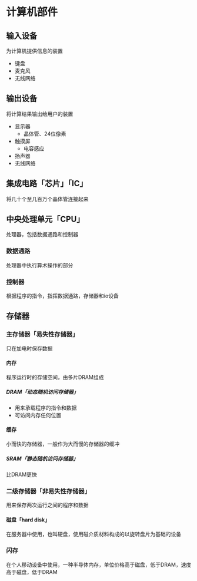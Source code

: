 # 计算机部件

## 输入设备
为计算机提供信息的装置
- 键盘
- 麦克风
- 无线网络

## 输出设备
将计算结果输出给用户的装置
- 显示器
    - 晶体管、24位像素
- 触摸屏
    - 电容感应
- 扬声器
- 无线网络

## 集成电路「芯片」「IC」
将几十个至几百万个晶体管连接起来

## 中央处理单元「CPU」
处理器，包括数据通路和控制器

### 数据通路
处理器中执行算术操作的部分

### 控制器
根据程序的指令，指挥数据通路，存储器和io设备

## 存储器

### 主存储器「易失性存储器」
只在加电时保存数据

#### 内存
程序运行时的存储空间，由多片DRAM组成

##### DRAM「动态随机访问存储器」
- 用来承载程序的指令和数据
- 可访问内存任何位置

#### 缓存
小而快的存储器，一般作为大而慢的存储器的缓冲

##### SRAM「静态随机访问存储器」
比DRAM更快

### 二级存储器「非易失性存储器」
用来保存两次运行之间的程序和数据

#### 磁盘「hard disk」
在服务器中使用，也叫硬盘，使用磁介质材料构成的以旋转盘片为基础的设备

### 闪存
在个人移动设备中使用，一种半导体内存，单位价格高于磁盘，低于DRAM，速度高于磁盘，低于DRAM
